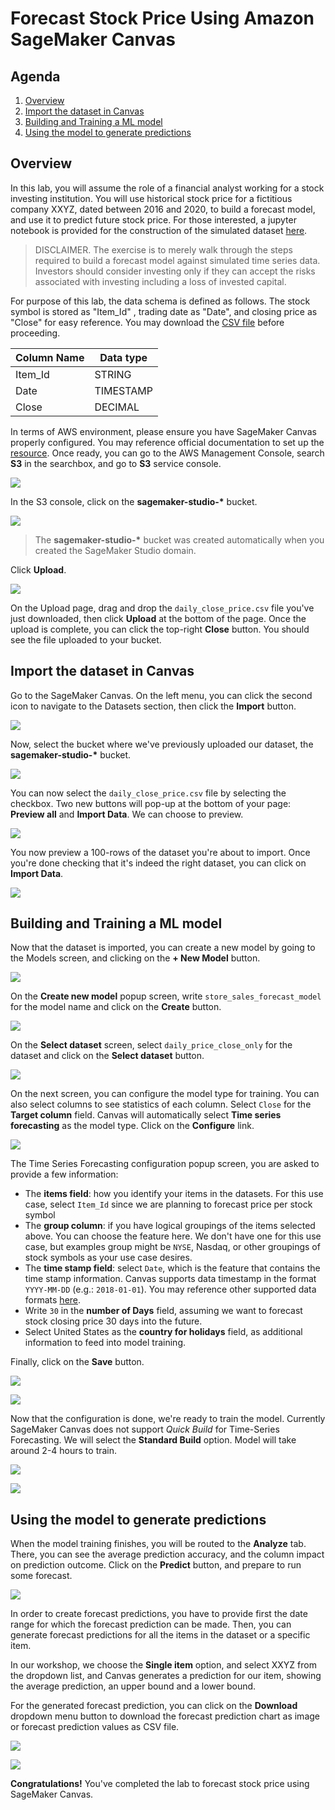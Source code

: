 # Forecast Stock Price Using Amazon SageMaker Canvas



## Agenda

1. [Overview](#overview)
3. [Import the dataset in Canvas](#import-the-dataset-in-canvas)
4. [Building and Training a ML model](#building-and-training-a-ml-model)
5. [Using the model to generate predictions](#using-the-model-to-generate-predictions)



## Overview

In this lab, you will assume the role of a financial analyst working for a stock investing institution. You will use historical stock price for a fictitious company XXYZ, dated between 2016 and 2020, to build a forecast model, and use it to predict future stock price. For those interested, a jupyter notebook is provided for the construction of the simulated dataset [here](./Data/Simulated_Stock_Price.ipynb). 


> DISCLAIMER. The exercise is to merely walk through the steps required to build a forecast model against simulated time series data. Investors should consider investing only if they can accept the risks associated with investing including a loss of invested capital. 


For purpose of this lab, the data schema is defined as follows. The stock symbol is stored as "Item_Id" , trading date as "Date", and closing price as "Close" for easy reference. You may download the [CSV file](./Data/daily_close_price.csv) before proceeding. 

| Column Name | Data type |
| ----------- | --------- |
| Item_Id     | STRING    |
| Date        | TIMESTAMP |
| Close       | DECIMAL   |

In terms of AWS environment, please ensure you have SageMaker Canvas properly configured. You may reference official documentation to set up the [resource](https://docs.aws.amazon.com/sagemaker/latest/dg/canvas-getting-started.html#canvas-prerequisites). Once ready, you can go to the AWS Management Console, search **S3** in the searchbox, and go to **S3** service console.

![](./Images/search_s3.png)

In the S3 console, click on the **sagemaker-studio-\*** bucket.

![](./Images/studio-bucket.png)

> The **sagemaker-studio-\*** bucket was created automatically when you created the SageMaker Studio domain. 

Click **Upload**.

![](./Images/s3_upload.png)

On the Upload page, drag and drop the `daily_close_price.csv` file you've just downloaded, then click **Upload** at the bottom of the page. Once the upload is complete, you can click the top-right **Close** button. You should see the file uploaded to your bucket.



## Import the dataset in Canvas

Go to the SageMaker Canvas. On the left menu, you can click the second icon to navigate to the Datasets section, then click the **Import** button.

![](./Images/import-data.png)

Now, select the bucket where we've previously uploaded our dataset, the **sagemaker-studio-\*** bucket.

![](./Images/import-from-s3-studio.png)

You can now select the `daily_close_price.csv` file by selecting the checkbox. Two new buttons will pop-up at the bottom of your page: **Preview all** and **Import Data**. We can choose to preview.

![](./Images/canvas-select-preview.png)

You now preview a 100-rows of the dataset you're about to import. Once you're done checking that it's indeed the right dataset, you can click on **Import Data**.

![](./Images/canvas-preview.png)



## Building and Training a ML model

Now that the dataset is imported, you can create a new model by going to the Models screen, and clicking on the **+ New Model** button.

![](./Images/new-model.png)

On the **Create new model** popup screen, write `store_sales_forecast_model` for the model name and click on the **Create** button.

![](./Images/create-new-model.png)

On the **Select dataset** screen, select `daily_price_close_only` for the dataset and click on the **Select dataset** button.

![](./Images/select-dataset.png)

On the next screen, you can configure the model type for training. You can also select columns to see statistics of each column. Select `Close` for the **Target column** field. Canvas will automatically select **Time series forecasting** as the model type. Click on the **Configure** link.

![](./Images/target-and-problem.png)

The Time Series Forecasting configuration popup screen, you are asked to provide a few information:

- The **items field**: how you identify your items in the datasets. For this use case, select `Item_Id` since we are planning to forecast price per stock symbol
- The **group column**: if you have logical groupings of the items selected above. You can choose the feature here. We don't have one for this use case, but examples group might be `NYSE`, Nasdaq, or other groupings of stock symbols as your use case desires.
- The **time stamp field**: select `Date`, which is the feature that contains the time stamp information. Canvas supports data timestamp in the format `YYYY-MM-DD` (e.g.: `2018-01-01`). You may reference other supported data formats [here](https://docs.aws.amazon.com/sagemaker/latest/dg/canvas-time-series.html).
- Write `30` in the **number of Days** field, assuming we want to forecast stock closing price 30 days into the future. 
- Select United States as the **country for holidays** field, as additional information to feed into model training. 

Finally, click on the **Save** button.

![](./Images/time-series-configuration.png)

![](./Images/time-series-configuration-2.png)



Now that the configuration is done, we're ready to train the model. Currently SageMaker Canvas does not support *Quick Build* for Time-Series Forecasting. We will select the **Standard Build** option. Model will take around 2-4 hours to train.

![](./Images/start-standard-build.png)

![](./Images/model-training.png)



## Using the model to generate predictions

When the model training finishes, you will be routed to the **Analyze** tab. There, you can see the average prediction accuracy, and the column impact on prediction outcome. Click on the **Predict** button, and prepare to run some forecast. 

![](./Images/model-accuracy.png)

In order to create forecast predictions, you have to provide first the date range for which the forecast prediction can be made. Then, you can generate forecast predictions for all the items in the dataset or a specific item.

In our workshop, we choose the **Single item** option, and select XXYZ from the dropdown list, and Canvas generates a prediction for our item, showing the average prediction, an upper bound and a lower bound. 

For the generated forecast prediction, you can click on the **Download** dropdown menu button to download the forecast prediction chart as image or forecast prediction values as CSV file.

![](./Images/forecasts.png)

![](./Images/forecasts-2.png)

**Congratulations!** You've completed the lab to forecast stock price using SageMaker Canvas. 
